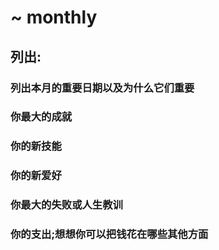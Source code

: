 # ~ monthly

## 列出:

### 列出本月的重要日期以及为什么它们重要
### 你最大的成就
### 你的新技能
### 你的新爱好
### 你最大的失败或人生教训
### 你的支出;想想你可以把钱花在哪些其他方面
